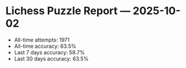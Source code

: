 # Lichess Puzzle Report — 2025-10-02
- All-time attempts: 1971
- All-time accuracy: 63.5%
- Last 7 days accuracy: 58.7%
- Last 30 days accuracy: 63.5%

